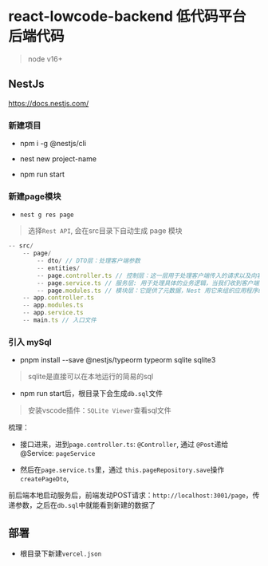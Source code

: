
# react-lowcode-backend 低代码平台后端代码


> node v16+


## NestJs

https://docs.nestjs.com/


### 新建项目

- npm i -g @nestjs/cli
- nest new project-name

- npm run start



### 新建page模块
- `nest g res page`
> 选择`Rest API`, 会在src目录下自动生成 page 模块

``` js
-- src/
    -- page/
        -- dto/ // DTO层：处理客户端参数
        -- entities/
        -- page.controller.ts // 控制层：这一层用于处理客户端传入的请求以及向客户端返回响应，所有的请求映射都会在这一层来实现。每个请求会对应一个控制器，一个控制器中可以有多个子方法用于处理同类型的不同操作
        -- page.service.ts // 服务层: 用于处理具体的业务逻辑，当我们收到客户端的请求后，取出参数编写具体的业务代码。
        -- page.modules.ts // 模块层：它提供了元数据，Nest 用它来组织应用程序结构。我们有了控制层和服务层后，它们还无法运行，因为它们缺少一个组织。
    -- app.controller.ts
    -- app.modules.ts
    -- app.service.ts
    -- main.ts // 入口文件
```



### 引入 mySql

- pnpm install --save @nestjs/typeorm typeorm sqlite sqlite3

> sqlite是直接可以在本地运行的简易的sql


- npm run start后，根目录下会生成`db.sql`文件
> 安装vscode插件：`SQLite Viewer`查看sql文件




梳理：

- 接口进来，进到`page.controller.ts`: `@Controller`, 通过 `@Post`递给 @Service: `pageService`

- 然后在`page.service.ts`里，通过 `this.pageRepository.save`操作`createPageDto`, 


前后端本地启动服务后，前端发动POST请求：`http://localhost:3001/page`，传递参数，之后在`db.sql`中就能看到新建的数据了




## 部署


- 根目录下新建`vercel.json`


